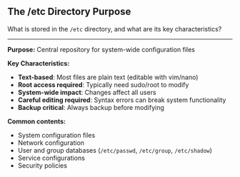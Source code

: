 ## The /etc Directory Purpose

What is stored in the `/etc` directory, and what are its key characteristics?

---

**Purpose:** Central repository for system-wide configuration files

**Key Characteristics:**
- **Text-based**: Most files are plain text (editable with vim/nano)
- **Root access required**: Typically need sudo/root to modify
- **System-wide impact**: Changes affect all users
- **Careful editing required**: Syntax errors can break system functionality
- **Backup critical**: Always backup before modifying

**Common contents:**
- System configuration files
- Network configuration
- User and group databases (`/etc/passwd`, `/etc/group`, `/etc/shadow`)
- Service configurations
- Security policies

